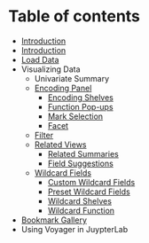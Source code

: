 # Table of contents

* [Introduction](README.md)
* [Introduction](introduction.md)
* [Load Data](data-selector.md)
* Visualizing Data
  * Univariate Summary
  * [Encoding Panel](visualizing-data/encoding-panel/README.md)
    * [Encoding Shelves](visualizing-data/encoding-panel/encoding-shelves.md)
    * [Function Pop-ups](visualizing-data/encoding-panel/pop-ups.md)
    * [Mark Selection](visualizing-data/encoding-panel/mark-selection.md)
    * [Facet](visualizing-data/encoding-panel/facet.md)
  * [Filter](visualizing-data/filter.md)
  * [Related Views](visualizing-data/related-views/README.md)
    * [Related Summaries](visualizing-data/related-views/related-summaries.md)
    * [Field Suggestions](visualizing-data/related-views/field-suggestions.md)
  * [Wildcard Fields](visualizing-data/wildcard-fields/README.md)
    * [Custom Wildcard Fields](visualizing-data/wildcard-fields/custom-wildcard-fields.md)
    * [Preset Wildcard Fields](visualizing-data/wildcard-fields/preset-wildcard-fields.md)
    * [Wildcard Shelves](visualizing-data/wildcard-fields/wildcard-shelves.md)
    * [Wildcard Function](visualizing-data/wildcard-fields/wildcard-function.md)
* [Bookmark Gallery](bookmark-gallery.md)
* Using Voyager in JuypterLab

